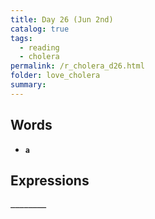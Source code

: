 ```yaml
---
title: Day 26 (Jun 2nd)
catalog: true
tags: 
  - reading
  - cholera
permalink: /r_cholera_d26.html
folder: love_cholera
summary: 
---
```


## Words

-   <b data-toggle="tooltip" data-original-title="{{site.data.glossary.a}}">`a`</b>


## Expressions

<b data-toggle="tooltip" data-original-title="{{site.data.answers.22_a}}">`________`</b>